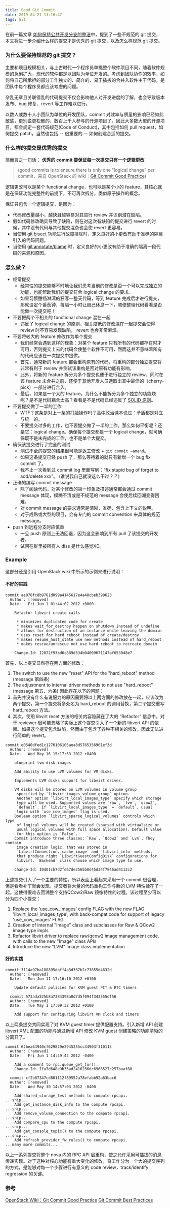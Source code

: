 ```yaml
---
title: Good Git Commit
date: 2019-04-21 13:16:47
tags: Git
---
```


在前一篇文章 [如何保持公共开发分支的整洁](https://lenshood.github.io/2019/04/08/keep-git-branch-clean/)中，提到了一些不规范的 git 提交，本文将进一步介绍什么样的提交才是优秀的 git 提交，以及怎么样规范 git 提交。

### 为什么要保持规范的 git 提交？
主要和项目规模相关，与上古时代一个程序员单挑整个软件项目不同，随着软件规模的急剧扩大，现代的软件都是以团队为单位开发的。考虑到团队协作的效率，如何将自己所承担的部分工作独立的、简介的、易于插拔的合并入软件主干代码，是团队中每个程序员都应该考虑的问题。

杂乱无章且关联错乱的代码提交不仅会影响他人对开发进度的了解，也会导致版本发布、bug 修复、revert 等工作难以进行。

以数人或数十人小团队为单位的开发团队，commit 对效率与质量的影响已经如此敏感，更别说更松散的、数百上千人参与的开源项目了。因此大多数大型的开源项目，都会规定一套代码规范(Code of Conduct)，其中包括如何 pull request，如何提交 patch，当然也包括 -- 很重要的 -- 如何创建合适的提交。

### 什么样的提交是优秀的提交
简而言之一句话：
**优秀的 commit 要保证每一次提交只有一个逻辑更改**

> (good commits is to ensure there is only one "logical change" per commit，来自 OpenStack 的 wiki：[Git Commit Good Practice](https://wiki.openstack.org/wiki/GitCommitMessages))

逻辑更改可以是某个 functional change，也可以是某个小的 feature，其核心就是在保证功能完整性的前提下，不可再次拆分，类似原子操作的概念。

保证只包含一个逻辑提交，是因为：
- 代码修改量越小，越快且越容易对其进行 review 并识别潜在缺陷。
- 假如代码修改确实导致了缺陷，则在对这次有缺陷的提交进行 revert 的时候，其中没有代码与其他提交混杂也会使 revert 更容易。
- 当使用 [git bisect](https://git-scm.com/docs/git-bisect) 功能进行故障排除时，定义良好的小更改有助于准确的隔离引入的代码问题。
- 当使用 [git annotate/blame](https://git-scm.com/docs/git-annotate) 时，定义良好的小更改有助于准确的隔离一段代码的来源和原因。

### 怎么做？
- 经常提交
	- 经常性的提交能够不时地让我们思考当前的修改是否一个可以完成独立的功能，也能帮助我们的提交符合 logical change 的要求。
	- 如果习惯酣畅淋漓的狂写一整天代码，等到 feature 完成后才进行提交，那就设定个番茄钟，每隔一小时让自己休息一下，顺便整理代码看看是否能做一次提交吧！
- 不要把两个不相关的 functional change 混在一起
	- 违反了 logical change 的原则，相关度低的修改混在一起提交会使得 review 时不容易发现缺陷， revert 也会非常麻烦。
- 不要将较大的 feature 修改作为单个提交
	- 我们经常会遇到这样的现象：对某个 feature 只有所有的代码都存在时才可用，否则提交上去的代码会使整个软件不可用，然而这并不意味着所有的代码应该在一次提交中提供。
	- 首先，通常新的 feature 都会重构原有的代码，将重构的部分独立提交将非常有利于 review 并测试该重构是否对原有功能有影响。
	- 此外，将新的 feature 拆分为多个提交也便于进行独立的 review，同时在该 feature 未合并之前，还便于其他开发人员选取出其中最佳的（cherry-pick）一部分进行合入。
	- 最后，如果是一个大的 feature，为什么不能拆分为多个独立的功能块呢？是不是代码耦合太高？看看是不是代码已经违反了 [SOLID 原则](https://en.wikipedia.org/wiki/SOLID)。
- 不要提交做了一半的工作
	- WTF？这条是对上一条的打脸操作吗？高中政治课本说过：矛盾都是对立与统一的。
	- 不要提交过多的工作，也不要提交做了一半的工作。那么如何平衡呢？还是它：logical change。确保每个提交都是一个 logical change，就可确保既不是未完成的工作，也不是单个大提交。
- 确保该提交进行了完全的测试
	- 测试不全的提交的结果很可能是返工修改 + `git commit —amend`。
	- 如果这条提交已经 push 了，那么等待着的就只有新增一个 bug fix commit 了。
	- 我不止一次看到过 commit log 里面写到：“fix stupid bug of forget to add/delete xxx”。 (谁说我自己就没这么干过？？)
- 正确的编写 commit message
	- 除了阅读代码，对某个修改的第一印象及描述通常都会通过 commit message 体现，模糊不清或是不规范的 message 会使后续回溯变得困难。
	- 对 commit message 的要求通常是清晰、准确、包含上下文的说明。
	- 对于成熟或大型的项目，会有专门的 commit convention 来具体的规范 message。
- push 到远程分支时应慎重
	- 一旦 push 原则上无法回退，因为这会影响到所有 pull 了该提交的开发者。
	- 试问在群里被所有人 diss 是什么感觉XD。

### Example
这部分还是引用 OpenStack wiki 中所示的示例来进行说明：
#### 不好的实践
``` text
commit ae878fc8b9761d099a4145617e4a48cbeb390623
  Author: [removed]
  Date:   Fri Jun 1 01:44:02 2012 +0000

    Refactor libvirt create calls

     * minimizes duplicated code for create
     * makes wait_for_destroy happen on shutdown instead of undefine
     * allows for destruction of an instance while leaving the domain
     * uses reset for hard reboot instead of create/destroy
     * makes resume_host_state use new methods instead of hard_reboot
     * makes rescue/unrescue not use hard reboot to recreate domain

    Change-Id: I2072f93ad6c889d534b04009671147af653048e7
```
首先，以上提交显然存在两方面的修改：
1. The switch to use the new "reset" API for the "hard_reboot" method (message 第四条)
2. The adjustment to internal driver methods to not use "hard_reboot" (message 第五、六条)
因此存在以下的问题：
1. 首先并没有什么有说服力的原因需要将以上两方面的修改放在一起，应该改为两个提交，第一个提交将多处名为 hard_reboot 的调用替换，第二个提交重写 hard_reboot 方法。
2. 其次，使用 libvirt reset 方法的相关内容隐藏在了大的 “Refactor” 信息中，对于 reviewer 很可能忽略了实际上这个提交引入了一个新的 libvert API 的依赖。如果这个提交包含缺陷，然而由于包含了各种不相关的修改，因此无法进行简单的 revert。

``` text
commit e0540dfed1c1276106105aea8d5765356961ef3d
  Author: [removed]
  Date:   Wed May 16 15:17:53 2012 +0400

    blueprint lvm-disk-images

    Add ability to use LVM volumes for VM disks.

    Implements LVM disks support for libvirt driver.

    VM disks will be stored on LVM volumes in volume group
     specified by `libvirt_images_volume_group` option.
     Another option `libvirt_local_images_type` specify which storage
     type will be used. Supported values are `raw`, `lvm`, `qcow2`,
     `default`. If `libvirt_local_images_type` = `default`, usual
     logic with `use_cow_images` flag is used.
    Boolean option `libvirt_sparse_logical_volumes` controls which type
     of logical volumes will be created (sparsed with virtualsize or
     usual logical volumes with full space allocation). Default value
     for this option is `False`.
    Commit introduce three classes: `Raw`, `Qcow2` and `Lvm`. They contain
     image creation logic, that was stored in
     `LibvirtConnection._cache_image` and `libvirt_info` methods,
     that produce right `LibvirtGuestConfigDisk` configurations for
     libvirt. `Backend` class choose which image type to use.

    Change-Id: I0d01cb7d2fd67de2565b8d45d34f7846ad4112c2
```
上述提交引入了一个主要的特性，所以表面上看起来采用一个 commit 很合理，但是看看补丁就会发现，提交者将大量的代码重构工作与新的 LVM 特性揉在了一起。这使得很难去回溯整个支持QCow2/Raw 镜像特性的过程。该过程至少可以分为四个小提交：
1. Replace the 'use_cow_images' config FLAG with the new FLAG 'libvirt_local_images_type', with back-compat code for support of legacy 'use_cow_images' FLAG
2. Creation of internal "Image" class and subclasses for Raw & QCow2 image type impls
3. Refactor libvirt driver to replace raw/qcow2 image management code, with calls to the new "Image" class APIs
4. Introduce the new "LVM" Image class implementation
#### 好的实践
``` text
commit 3114a97ba188895daff4a3d337b2c73855d4632d
  Author: [removed]
  Date:   Mon Jun 11 17:16:10 2012 +0100

    Update default policies for KVM guest PIT & RTC timers

  commit 573ada525b8a7384398a8d7d5f094f343555df56
  Author: [removed]
  Date:   Tue May 1 17:09:32 2012 +0100

    Add support for configuring libvirt VM clock and timers
```
以上两条提交共同实现了对 KVM guest timer 提供配置支持。引入新增 API 创建 libvert XML 配置的功能与通过新增 API 修改 KVM guest 创建策略的功能清晰的分离开了。

``` text
commit 62bea64940cf629829e2945255cc34903f310115
  Author: [removed]
  Date:   Fri Jun 1 14:49:42 2012 -0400

    Add a comment to rpc.queue_get_for().
    Change-Id: Ifa7d648e9b33ad2416236dc6966527c257baaf88

  commit cf2b87347cd801112f89552a78efabb92a63bac6
  Author: [removed]
  Date:   Wed May 30 14:57:03 2012 -0400

    Add shared_storage_test methods to compute rpcapi.
...snip...
    Add get_instance_disk_info to the compute rpcapi.
...snip...
    Add remove_volume_connection to the compute rpcapi.
...snip...
    Add compare_cpu to the compute rpcapi.
...snip...
    Add get_console_topic() to the compute rpcapi.
...snip...
    Add refresh_provider_fw_rules() to compute rpcapi.
...many more commits...
```
以上一系列提交将整个 nova 内的 RPC API 层重构，使之允许采用可插拔的消息传递实现。对于这种对核心功能有重大变化的修改，将工作分为一个大的提交序列的方式，是能够对每一个步骤进行有意义的 code review，track/identify regression 的关键。



### 参考
[OpenStack Wiki：Git Commit Good Practice](https://wiki.openstack.org/wiki/GitCommitMessages)
[Git Commit Best Practices](https://github.com/trein/dev-best-practices/wiki/Git-Commit-Best-Practices)